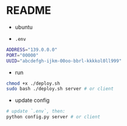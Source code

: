 # README

- ubuntu

- `.env`
```bash
ADDRESS="139.0.0.0"
PORT="00000"
UUID="abcdefgh-ijkm-00oo-bbrl-kkkkol0ll999"
```

- run
```bash
chmod +x ./deploy.sh
sudo bash ./deploy.sh server # or client
```

- update config
```bash
# update `.env`, then:
python config.py server # or client
```
